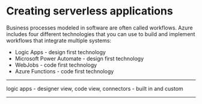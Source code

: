 
# Creating serverless applications

Business processes modeled in software are often called workflows. Azure includes four different technologies that you can use to build and implement workflows that integrate multiple systems:

- Logic Apps - design first technology
- Microsoft Power Automate - design first technology
- WebJobs - code first technology
- Azure Functions - code first technology

------

logic apps - designer view, code view, connectors - built in and custom

---

